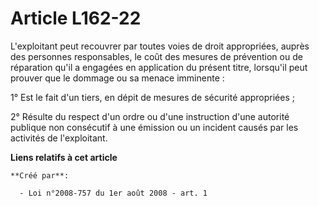 # Article L162-22

L'exploitant peut recouvrer par toutes voies de droit appropriées, auprès des personnes responsables, le coût des mesures de
prévention ou de réparation qu'il a engagées en application du présent titre, lorsqu'il peut prouver que le dommage ou sa
menace imminente : 

1° Est le fait d'un tiers, en dépit de mesures de sécurité appropriées ; 

2° Résulte du respect d'un ordre ou d'une instruction d'une autorité publique non consécutif à une émission ou un incident
causés par les activités de l'exploitant.

**Liens relatifs à cet article**

	**Créé par**:

	  - Loi n°2008-757 du 1er août 2008 - art. 1
